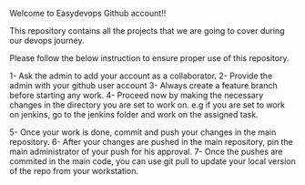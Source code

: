 Welcome to Easydevops Github account!!

This repository contains all the projects that we are going to cover during our devops journey. 

Please follow the below instruction to ensure proper use of this repository. 

1- Ask the admin to add your account as a collaborator.
2- Provide the admin with your github user account
3- Always create a feature branch before starting any work.
4- Proceed now by making the necessary changes in the directory you are set to work on. e.g if you are set to work on jenkins,
go to the jenkins folder and work on the assigned task.

5- Once your work is done, commit and push your changes in the main repository.
6- After your changes are pushed in the main repository, pin the main administrator of your push for his approval.
7- Once the pushes are commited in the main code, you can use git pull to update your local version of the repo from your workstation. 
